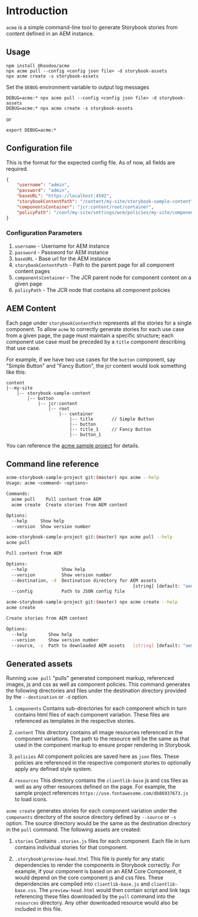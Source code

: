 # Introduction

`acme` is a simple command-line tool to generate Storybook stories from content defined in an AEM instance.


## Usage

```
npm install @hoodoo/acme
npx acme pull --config <config json file> -d storybook-assets
npx acme create -s storybook-assets
```

Set the `DEBUG` environment variable to output log messages

```
DEBUG=acme:* npx acme pull --config <config json file> -d storybook-assets
DEBUG=acme:* npx acme create -s storybook-assets
```
or
```
export DEBUG=acme:*
```

## Configuration file

This is the format for the expected config file. As of now, all fields are required.
```json
{
    "username": "admin",
    "password": "admin",
    "baseURL": "https://localhost:4502",
    "storybookContentPath": "/content/my-site/storybook-sample-content",
    "componentsContainer": "jcr:content/root/container",
    "policyPath": "/conf/my-site/settings/wcm/policies/my-site/components"
}
```

### Configuration Parameters

1. `username` - Username for AEM instance
2. `password` - Password for AEM instance
3. `baseURL` - Base url for the AEM instance
4. `storybookContentPath` - Path to the parent page for all component content pages
5. `componentsContainer` - The JCR parent node for component content on a given page
6. `policyPath` - The JCR node that contains all component policies

## AEM Content

Each page under `storybookContentPath` represents all the stories for a single component. To allow `acme` to correctly generate stories for each use case from a given page, the page must maintain a specific structure; each component use case must be preceded by a `title` component describing that use case.

For example, if we have two use cases for the `button` component, say "Simple Button" and "Fancy Button", the jcr content would look something like this:
```
content
|--my-site
    |-- storybook-sample-content
        |-- button
            |-- jcr:content
                |-- root
                    |-- container
                        |-- title       // Simple Button
                        |-- button
                        |-- title_1     // Fancy Button
                        |-- button_1
```

You can reference the [acme sample project](https://github.com/hoodoo-digital/acme-storybook-sample-project) for details.

## Command line reference
```bash
acme-storybook-sample-project git:(master) npx acme --help
Usage: acme <command> <options>

Commands:
  acme pull    Pull content from AEM
  acme create  Create stories from AEM content

Options:
  --help     Show help                                                 [boolean]
  --version  Show version number                                       [boolean]
```
```bash
acme-storybook-sample-project git:(master) npx acme pull --help
acme pull

Pull content from AEM

Options:
  --help             Show help                                         [boolean]
  --version          Show version number                               [boolean]
  --destination, -d  Destination directory for AEM assets
                                                [string] [default: "aem-assets"]
  --config           Path to JSON config file                         [required]
```
```bash
acme-storybook-sample-project git:(master) npx acme create --help
acme create

Create stories from AEM content

Options:
  --help        Show help                                              [boolean]
  --version     Show version number                                    [boolean]
  --source, -s  Path to downloaded AEM assets   [string] [default: "aem-assets"]
```

## Generated assets

Running `acme pull` "pulls" generated component markup, referenced images, js and css as well as component policies. This command generates the following directories and files under the destination directory provided by the `--destination` or `-d` option.

1. `components`
   Contains sub-directories for each component which in turn contains html files of each component variation. These files are referenced as templates in the respective stories.

2. `content`
   This directory contains all image resources referenced in the component variations. The path to the resource will be the same as that used in the component markup to ensure proper rendering in Storybook.

3. `policies`
   All component policies are saved here as `json` files. These policies are referenced in the respective component stories to optionally apply any defined style system.

4. `resources`
   This directory contains the `clientlib-base` js and css files as well as any other resources defined on the page. For example, the sample project references `https://use.fontawesome.com/db86937673.js` to load icons.

`acme create` generates stories for each component variation under the `components` directory of the source directory defined by `--source` or `-s` option. The source directory would be the same as the destination directory in the `pull` command. The following assets are created:

1. `stories`
   Contains `.stories.js` files for each component. Each file in turn contains individual stories for that component.

2. `.storybook\preview-head.html`
   This file is purely for any static dependencies to render the components in Storybook correctly. For example, if your component is based on an AEM Core Component, it would depend on the core component js and css files. These dependencies are compiled into `clientlib-base.js` and `clientlib-base.css`. The `preview-head.html` would then contain script and link tags referencing these files downloaded by the `pull` command into the `resources` directory. Any other downloaded resource would also be included in this file.
